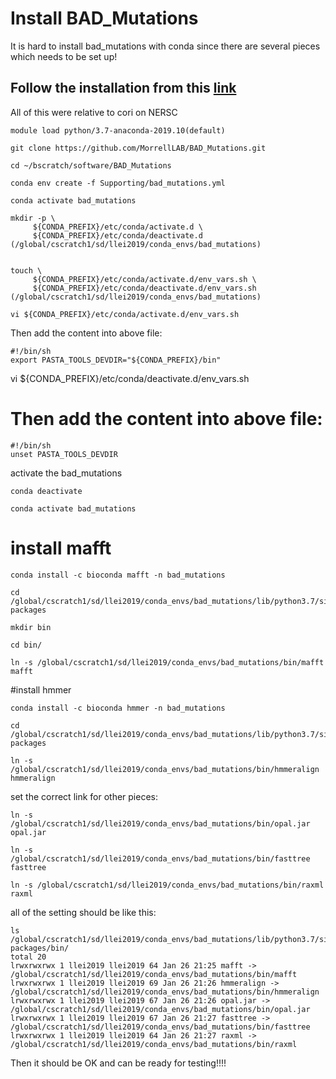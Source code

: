 #   Install BAD_Mutations
It is hard to install bad_mutations with conda since there are several pieces which needs to be set up!

## Follow the installation from this [link](https://github.com/MorrellLAB/BAD_Mutations/blob/master/Manual/Installation.md)
All of this were relative to cori on NERSC

```
module load python/3.7-anaconda-2019.10(default)

git clone https://github.com/MorrellLAB/BAD_Mutations.git

cd ~/bscratch/software/BAD_Mutations 

conda env create -f Supporting/bad_mutations.yml

conda activate bad_mutations

mkdir -p \
     ${CONDA_PREFIX}/etc/conda/activate.d \
     ${CONDA_PREFIX}/etc/conda/deactivate.d
(/global/cscratch1/sd/llei2019/conda_envs/bad_mutations) 


touch \
     ${CONDA_PREFIX}/etc/conda/activate.d/env_vars.sh \
     ${CONDA_PREFIX}/etc/conda/deactivate.d/env_vars.sh
(/global/cscratch1/sd/llei2019/conda_envs/bad_mutations) 

vi ${CONDA_PREFIX}/etc/conda/activate.d/env_vars.sh
```



Then add the content into above file:

```
#!/bin/sh
export PASTA_TOOLS_DEVDIR="${CONDA_PREFIX}/bin"
```

vi ${CONDA_PREFIX}/etc/conda/deactivate.d/env_vars.sh

# Then add the content into above file:

```
#!/bin/sh
unset PASTA_TOOLS_DEVDIR
```

activate the bad_mutations

```
conda deactivate

conda activate bad_mutations

```

# install mafft

```
conda install -c bioconda mafft -n bad_mutations

cd /global/cscratch1/sd/llei2019/conda_envs/bad_mutations/lib/python3.7/site-packages 

mkdir bin

cd bin/

ln -s /global/cscratch1/sd/llei2019/conda_envs/bad_mutations/bin/mafft mafft

```

#install hmmer

```
conda install -c bioconda hmmer -n bad_mutations

cd /global/cscratch1/sd/llei2019/conda_envs/bad_mutations/lib/python3.7/site-packages 

ln -s /global/cscratch1/sd/llei2019/conda_envs/bad_mutations/bin/hmmeralign hmmeralign

```
set the correct link for other pieces:

```
ln -s /global/cscratch1/sd/llei2019/conda_envs/bad_mutations/bin/opal.jar opal.jar

ln -s /global/cscratch1/sd/llei2019/conda_envs/bad_mutations/bin/fasttree fasttree

ln -s /global/cscratch1/sd/llei2019/conda_envs/bad_mutations/bin/raxml raxml

```

all of the setting should be like this:

```
ls /global/cscratch1/sd/llei2019/conda_envs/bad_mutations/lib/python3.7/site-packages/bin/
total 20
lrwxrwxrwx 1 llei2019 llei2019 64 Jan 26 21:25 mafft -> /global/cscratch1/sd/llei2019/conda_envs/bad_mutations/bin/mafft
lrwxrwxrwx 1 llei2019 llei2019 69 Jan 26 21:26 hmmeralign -> /global/cscratch1/sd/llei2019/conda_envs/bad_mutations/bin/hmmeralign
lrwxrwxrwx 1 llei2019 llei2019 67 Jan 26 21:26 opal.jar -> /global/cscratch1/sd/llei2019/conda_envs/bad_mutations/bin/opal.jar
lrwxrwxrwx 1 llei2019 llei2019 67 Jan 26 21:27 fasttree -> /global/cscratch1/sd/llei2019/conda_envs/bad_mutations/bin/fasttree
lrwxrwxrwx 1 llei2019 llei2019 64 Jan 26 21:27 raxml -> /global/cscratch1/sd/llei2019/conda_envs/bad_mutations/bin/raxml

```

Then it should be OK and can be ready for testing!!!!